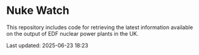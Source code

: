 # Nuke Watch

This repository includes code for retrieving the latest information available on the output of EDF nuclear power plants in the UK.

Last updated: 2025-06-23 18:23